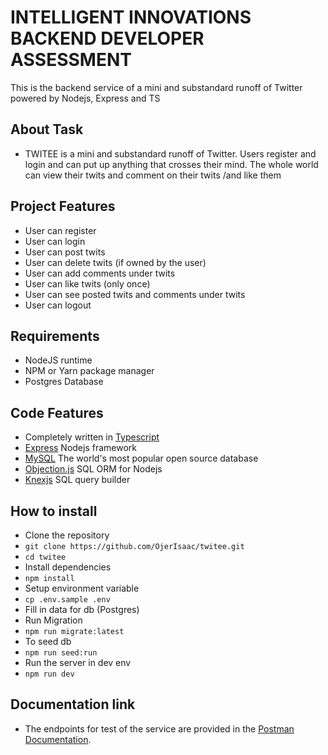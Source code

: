# INTELLIGENT INNOVATIONS BACKEND DEVELOPER ASSESSMENT
This is the backend service of a mini and substandard runoff of Twitter powered by Nodejs, Express and TS

## About Task
- TWITEE is a mini and substandard runoff of Twitter. Users register and login and can put up  anything that crosses their mind. The whole world can view their twits and comment on their twits  /and like them

## Project Features
- User can register
- User can login
- User can post twits
- User can delete twits (if owned by the user)
- User can add comments under twits
- User can like twits (only once)
- User can see posted twits and comments under twits
- User can logout

## Requirements
- NodeJS runtime
- NPM or Yarn package manager
- Postgres Database

## Code Features
- Completely written in [Typescript](https://typescriptlang.org/)
- [Express](https://expressjs.com/) Nodejs framework
- [MySQL](https://dev.mysql.com/doc/) The world's most popular open source database
- [Objection.js](https://vincit.github.io/objection.js/) SQL ORM for Nodejs
- [Knexjs](https://knexjs.org/) SQL query builder


## How to install
- Clone the repository
- `git clone https://github.com/OjerIsaac/twitee.git`
- `cd twitee`
- Install dependencies
- `npm install`
- Setup environment variable
- `cp .env.sample .env`
- Fill in data for db (Postgres)
- Run Migration
- `npm run migrate:latest`
- To seed db
- `npm run seed:run`
- Run the server in dev env
- `npm run dev`

## Documentation link
- The endpoints for test of the service are provided in the [Postman Documentation](https://documenter.getpostman.com/view/25225100/2s93CGQb7m).